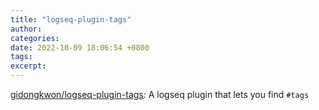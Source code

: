 ```yaml
---
title: "logseq-plugin-tags"
author: 
categories: 
date: 2022-10-09 18:06:54 +0800
tags: 
excerpt: 
---
```





[gidongkwon/logseq-plugin-tags](https://github.com/gidongkwon/logseq-plugin-tags): A logseq plugin that lets you find `#tags`








